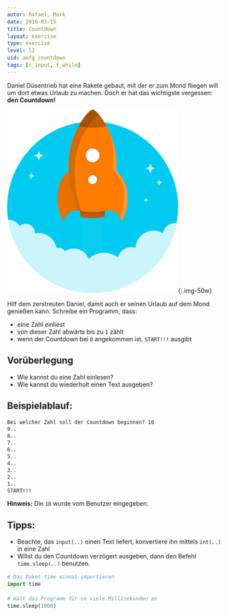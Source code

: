 ```yaml
---
autor: Rafael, Mark
date: 2016-03-15
title: Countdown
layout: exercise
type: exercise
level: l2
uid: aufg_countdown
tags: [t_input, t_while]
---
```



Daniel Düsentrieb hat eine Rakete gebaut, mit der er zum Mond fliegen
will um dort etwas Urlaub zu machen. Doch er hat das wichtigste
vergessen: **den Countdown!**

![Daniel und seine Rakete](rakete.png){:.img-50w}

Hilf dem zerstreuten Daniel, damit auch er seinen Urlaub auf dem Mond
genießen kann. Schreibe ein Programm, dass:  

- eine Zahl einliest
- von dieser Zahl abwärts bis zu `1` zählt
- wenn der Countdown bei `0` angekommen ist, `START!!!` ausgibt

## Vorüberlegung

- Wie kannst du eine Zahl einlesen?
- Wie kannst du wiederholt einen Text ausgeben?

## Beispielablauf:

```
Bei welcher Zahl soll der Countdown beginnen? 10
9..
8..
7..
6..
5..
4..
3..
2..
1..
START!!!
```

**Hinweis:** Die `10` wurde vom Benutzer eingegeben.

## Tipps:

- Beachte, das `input(..)` einen Text liefert, konvertiere ihn mittels `int(..)` in eine Zahl
- Willst du den Countdown verzögert ausgeben, dann den Befehl `time.sleep(..)` benutzen.

```python
# Das Paket time einmal importieren
import time

# Hält das Programm für so viele Millisekunden an
time.sleep(1000)
```  
